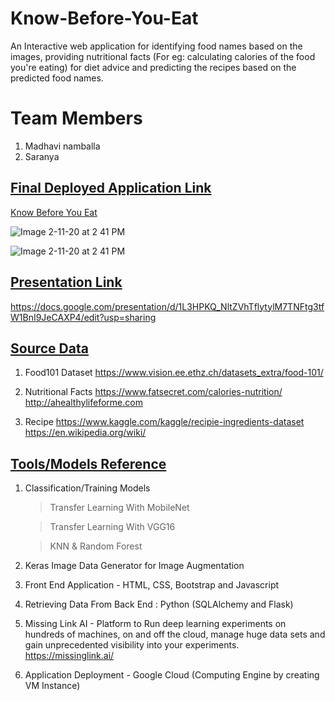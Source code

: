 
# Know-Before-You-Eat
An Interactive web application for identifying food names based on the images, providing nutritional facts (For eg: calculating calories of the food you're eating) for diet advice and predicting the recipes based on the predicted food names.

# Team Members
1) Madhavi namballa 
2) Saranya

## <ins> Final Deployed Application Link </ins>
<a href="http://34.94.205.236:5000/#About"> Know Before You Eat </a>

![Image 2-11-20 at 2 41 PM](https://user-images.githubusercontent.com/36050687/74286510-c5024d80-4cdc-11ea-98da-f2ff7d68267f.jpg)


![Image 2-11-20 at 2 41 PM](https://user-images.githubusercontent.com/36050687/74286669-1e6a7c80-4cdd-11ea-9f5a-cdf2b77739cd.jpg)
## <ins> Presentation Link </ins>
https://docs.google.com/presentation/d/1L3HPKQ_NltZVhTflytylM7TNFtg3tfW1BnI9JeCAXP4/edit?usp=sharing

## <ins> Source Data </ins>

1) Food101 Dataset
https://www.vision.ee.ethz.ch/datasets_extra/food-101/

2) Nutritional Facts 
https://www.fatsecret.com/calories-nutrition/
http://ahealthylifeforme.com

3) Recipe
https://www.kaggle.com/kaggle/recipie-ingredients-dataset
https://en.wikipedia.org/wiki/

## <ins> Tools/Models Reference </ins>

1) Classification/Training Models

   > Transfer Learning With MobileNet 
   
   > Transfer Learning With VGG16
   
   > KNN & Random Forest

2) Keras Image Data Generator for Image Augmentation

3) Front End Application - HTML, CSS, Bootstrap and Javascript

4) Retrieving Data From Back End : Python (SQLAlchemy and Flask)

5) Missing Link AI - Platform to Run deep learning experiments on hundreds of machines, on and off the cloud, manage huge data sets and gain unprecedented visibility into your experiments.
https://missinglink.ai/

6) Application Deployment - Google Cloud (Computing Engine by creating VM Instance) 

